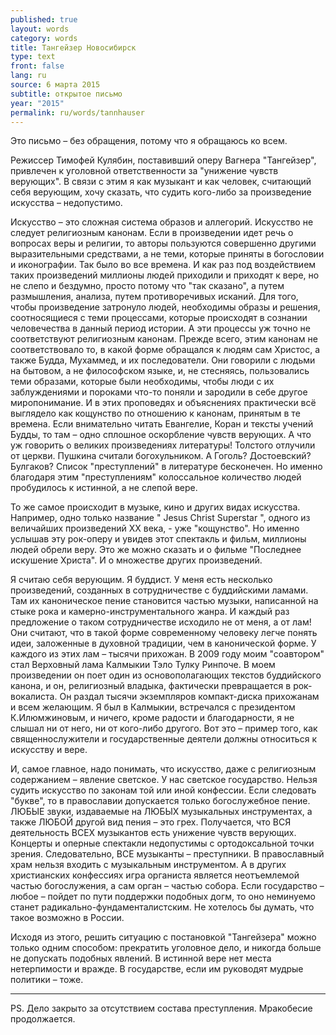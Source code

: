 ```yaml
---
published: true
layout: words
category: words
title: Тангейзер Новосибирск
type: text
front: false
lang: ru
source: 6 марта 2015
subtitle: открытое письмо
year: "2015"
permalink: ru/words/tannhauser
---
```


Это письмо – без обращения, потому что я обращаюсь ко всем.

Режиссер Тимофей Кулябин, поставивший оперу Вагнера "Тангейзер", привлечен к уголовной ответственности за "унижение чувств верующих". В связи с этим я как музыкант и как человек, считающий себя верующим, хочу сказать, что судить кого-либо за произведение искусства – недопустимо.

Искусство – это сложная система образов и аллегорий. Искусство не следует религиозным канонам. Если в произведении идет речь о вопросах веры и религии, то авторы пользуются совершенно другими выразительными средствами, а не теми, которые приняты в богословии и иконографии. Так было во все времена. И как раз под воздействием таких произведений миллионы людей приходили и приходят к вере, но не слепо и бездумно, просто потому что "так сказано", а путем размышления, анализа, путем противоречивых исканий. Для того, чтобы произведение затронуло людей, необходимы образы и решения, соотносящиеся с теми процессами, которые происходят в сознании человечества в данный период истории. А эти процессы уж точно не соответствуют религиозным канонам. Прежде всего, этим канонам не соответствовало то, в какой форме обращался к людям сам Христос, а также Будда, Мухаммед, и их последователи. Они говорили с людьми на бытовом, а не философском языке, и, не стесняясь, пользовались теми образами, которые были необходимы, чтобы люди с их заблуждениями и пороками что-то поняли и зародили в себе другое миропонимание. И в этих проповедях и объяснениях практически всё выглядело как кощунство по отношению к канонам, принятым в те времена. Если внимательно читать Евангелие, Коран и тексты учений Будды, то там – одно сплошное оскорбление чувств верующих. А что уж говорить о великих произведениях литературы! Толстого отлучили от церкви. Пушкина считали богохульником. А Гоголь? Достоевский? Булгаков? Список "преступлений" в литературе бесконечен. Но именно благодаря этим "преступлениям" колоссальное количество людей пробудилось к истинной, а не слепой вере.

То же самое происходит в музыке, кино и других видах искусства. Например, одно только название " Jesus Christ Superstar ", одного из величайших произведений ХХ века, - уже "кощунство". Но именно услышав эту рок-оперу и увидев этот спектакль и фильм, миллионы людей обрели веру. Это же можно сказать и о фильме "Последнее искушение Христа". И о множестве других произведений.

Я считаю себя верующим. Я буддист. У меня есть несколько произведений, созданных в сотрудничестве с буддийскими ламами. Там их каноническое пение становится частью музыки, написанной на стыке рока и камерно-инструментального жанра. И каждый раз предложение о таком сотрудничестве исходило не от меня, а от лам! Они считают, что в такой форме современному человеку легче понять идеи, заложенные в духовной традиции, чем в канонической форме. У каждого из этих лам – тысячи прихожан. В 2009 году моим "соавтором" стал Верховный лама Калмыкии Тэло Тулку Ринпоче. В моем произведении он поет один из основополагающих текстов буддийского канона, и он, религиозный владыка, фактически превращается в рок-вокалиста. Он раздал тысячи экземпляров компакт-диска прихожанам и всем желающим. Я был в Калмыкии, встречался с президентом К.Илюмжиновым, и ничего, кроме радости и благодарности, я не слышал ни от него, ни от кого-либо другого. Вот это – пример того, как священнослужители и государственные деятели должны относиться к искусству и вере.

И, самое главное, надо понимать, что искусство, даже с религиозным содержанием – явление светское. У нас светское государство. Нельзя судить искусство по законам той или иной конфессии. Если следовать "букве", то в православии допускается только богослужебное пение. ЛЮБЫЕ звуки, издаваемые на ЛЮБЫХ музыкальных инструментах, а также ЛЮБОЙ другой вид пения – это грех. Получается, что ВСЯ деятельность ВСЕХ музыкантов есть унижение чувств верующих. Концерты и оперные спектакли недопустимы с ортодоксальной точки зрения. Следовательно, ВСЕ музыканты – преступники. В православный храм нельзя входить с музыкальным инструментом. А в других христианских конфессиях игра органиста является неотъемлемой частью богослужения, а сам орган – частью собора. Если государство – любое – пойдет по пути поддержки подобных догм, то оно неминуемо станет радикально-фундаменталистским. Не хотелось бы думать, что такое возможно в России.

Исходя из этого, решить ситуацию с постановкой "Тангейзера" можно только одним способом: прекратить уголовное дело, и никогда больше не допускать подобных явлений. В истинной вере нет места нетерпимости и вражде. В государстве, если им руководят мудрые политики – тоже.

___________________________________________________________________________________

PS. Дело закрыто за отсутствием состава преступления. Мракобесие продолжается.